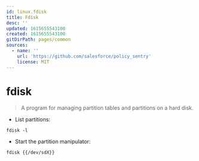 ```yaml
---
id: linux.fdisk
title: Fdisk
desc: ''
updated: 1615655543100
created: 1615655543100
gitDirPath: pages/common
sources:
  - name: ''
    url: 'https://github.com/salesforce/policy_sentry'
    license: MIT
---
```

# fdisk

> A program for managing partition tables and partitions on a hard disk.

- List partitions:

`fdisk -l`

- Start the partition manipulator:

`fdisk {{/dev/sdX}}`

